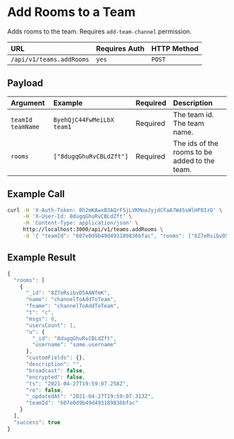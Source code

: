 # Add Rooms to a Team

Adds rooms to the team. Requires `add-team-channel` permission.

| URL | Requires Auth | HTTP Method |
| :--- | :--- | :--- |
| `/api/v1/teams.addRooms` | `yes` | `POST` |

## Payload

| Argument | Example | Required | Description |
| :--- | :--- | :--- | :--- |
| `teamId`    `teamName` | `ByehQjC44FwMeiLbX`    `team1` | Required | The team id.    The team name. |
| `rooms` | `["8dugqGhuRvCBLdZft"]` | Required | The ids of the rooms to be added to the team. |

## Example Call

```bash
curl -H 'X-Auth-Token: 8h2mKAwxB3AQrFSjLVKMooJyjdCFaA7W45sWlHP8IzO' \
     -H 'X-User-Id: 8dugqGhuRvCBLdZft' \
     -H 'Content-Type: application/json' \
     http://localhost:3000/api/v1/teams.addRooms \
     -d '{ "teamId": "607e0d9b49d493189836bfac", "rooms": ["8Z7eRsibvD5AANfmK"]}'
```

## Example Result

```javascript
{
  "rooms": [
    {
      "_id": "8Z7eRsibvD5AANfmK",
      "name": "channelToAddToTeam",
      "fname": "channelToAddToTeam",
      "t": "c",
      "msgs": 0,
      "usersCount": 1,
      "u": {
        "_id": "8dugqGhuRvCBLdZft",
        "username": "some.username"
      },
      "customFields": {},
      "description": "",
      "broadcast": false,
      "encrypted": false,
      "ts": "2021-04-27T19:59:07.258Z",
      "ro": false,
      "_updatedAt": "2021-04-27T19:59:07.313Z",
      "teamId": "607e0d9b49d493189836bfac"
    }
  ],
  "success": true
}
```

